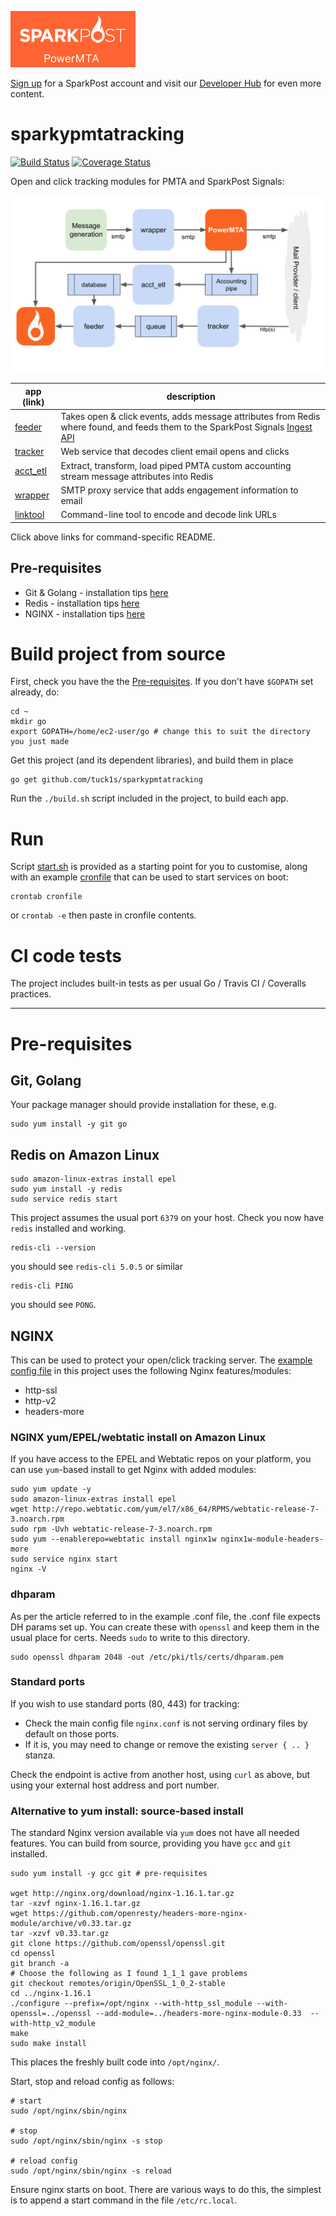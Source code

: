 <a href="https://www.sparkpost.com"><img alt="SparkPost, Inc." src="doc-img/sp-pmta-logo.png" width="200px"/></a>

[Sign up](https://app.sparkpost.com/join?plan=free-0817?src=Social%20Media&sfdcid=70160000000pqBb&pc=GitHubSignUp&utm_source=github&utm_medium=social-media&utm_campaign=github&utm_content=sign-up) for a SparkPost account and visit our [Developer Hub](https://developers.sparkpost.com) for even more content.

# sparkypmtatracking
[![Build Status](https://travis-ci.org/tuck1s/sparkypmtatracking.svg?branch=master)](https://travis-ci.org/tuck1s/sparkypmtatracking)
[![Coverage Status](https://coveralls.io/repos/github/tuck1s/sparkypmtatracking/badge.svg?branch=master)](https://coveralls.io/github/tuck1s/sparkypmtatracking?branch=master)

Open and click tracking modules for PMTA and SparkPost Signals:

<img src="doc-img/open_click_tracking_for_signals_for_powermta.svg"/>

|app (link)|description|
|---|---|
|[feeder](cmd/feeder/README.md)|Takes open & click events, adds message attributes from Redis where found, and feeds them to the SparkPost Signals [Ingest API](https://developers.sparkpost.com/api/events-ingest/)|
|[tracker](cmd/tracker/README.md)|Web service that decodes client email opens and clicks|
|[acct_etl](cmd/acct_etl/README.md)|Extract, transform, load piped PMTA custom accounting stream message attributes into Redis|
|[wrapper](cmd/wrapper/README.md)|SMTP proxy service that adds engagement information to email
|[linktool](cmd/linktool/README.md)|Command-line tool to encode and decode link URLs|

Click above links for command-specific README.

## Pre-requisites
- Git & Golang - installation tips [here](#installing-git-golang-on-your-host)
- Redis - installation tips [here](#installing-redis-on-your-host)
- NGINX - installation tips [here](#installing-and-configuring-nginx-proxy)


# Build project from source
First, check you have the the [Pre-requisites](#pre-requisites). If you don't have `$GOPATH` set already, do:
```
cd ~
mkdir go
export GOPATH=/home/ec2-user/go # change this to suit the directory you just made
```

Get this project (and its dependent libraries), and build them in place

```
go get github.com/tuck1s/sparkypmtatracking

```

Run the `./build.sh` script included in the project, to build each app.

# Run
Script [start.sh](start.sh) is provided as a starting point for you to customise, along with an example [cronfile](cronfile) that can be used to start services on boot:

```
crontab cronfile
```
or `crontab -e` then paste in cronfile contents.

# CI code tests
The project includes built-in tests as per usual Go / Travis CI / Coveralls practices.

---

# Pre-requisites

## Git, Golang
Your package manager should provide installation for these, e.g.
```
sudo yum install -y git go
```

## Redis on Amazon Linux
```
sudo amazon-linux-extras install epel
sudo yum install -y redis
sudo service redis start
```
This project assumes the usual port `6379` on your host. Check you now have `redis` installed and working.
```
redis-cli --version
```
you should see `redis-cli 5.0.5` or similar
```
redis-cli PING
```
you should see `PONG`.

## NGINX
This can be used to protect your open/click tracking server. The [example config file](etc/nginx/conf/server_example.conf) in this project uses the following Nginx features/modules:
- http-ssl
- http-v2
- headers-more

### NGINX yum/EPEL/webtatic install on Amazon Linux
If you have access to the EPEL and Webtatic repos on your platform, you can use `yum`-based install to get Nginx with added modules:
```
sudo yum update -y
sudo amazon-linux-extras install epel
wget http://repo.webtatic.com/yum/el7/x86_64/RPMS/webtatic-release-7-3.noarch.rpm
sudo rpm -Uvh webtatic-release-7-3.noarch.rpm
sudo yum --enablerepo=webtatic install nginx1w nginx1w-module-headers-more
sudo service nginx start
nginx -V
```

### dhparam
As per the article referred to in the example .conf file, the .conf file expects DH params set up. You can create these with `openssl` and keep them in the usual place for certs. Needs `sudo` to write to this directory.
```
sudo openssl dhparam 2048 -out /etc/pki/tls/certs/dhparam.pem
```

### Standard ports
If you wish to use standard ports (80, 443) for tracking:
- Check the main config file `nginx.conf` is not serving ordinary files by default on those ports.
- If it is, you may need to change or remove the existing `server { .. }` stanza.

Check the endpoint is active from another host, using `curl` as above, but using your external host address and port number.

### Alternative to yum install: source-based install
The standard Nginx version available via `yum` does not have all needed features. You can build from source, providing you have `gcc` and `git` installed.
```
sudo yum install -y gcc git # pre-requisites

wget http://nginx.org/download/nginx-1.16.1.tar.gz
tar -xzvf nginx-1.16.1.tar.gz
wget https://github.com/openresty/headers-more-nginx-module/archive/v0.33.tar.gz
tar -xzvf v0.33.tar.gz
git clone https://github.com/openssl/openssl.git
cd openssl
git branch -a
# Choose the following as I found 1_1_1 gave problems
git checkout remotes/origin/OpenSSL_1_0_2-stable
cd ../nginx-1.16.1
./configure --prefix=/opt/nginx --with-http_ssl_module --with-openssl=../openssl --add-module=../headers-more-nginx-module-0.33  --with-http_v2_module
make
sudo make install
```
This places the freshly built code into `/opt/nginx/`.

Start, stop and reload config as follows:

```
# start
sudo /opt/nginx/sbin/nginx

# stop
sudo /opt/nginx/sbin/nginx -s stop

# reload config
sudo /opt/nginx/sbin/nginx -s reload
```

Ensure nginx starts on boot. There are various ways to do this, the simplest is to append a start command in the file `/etc/rc.local`.